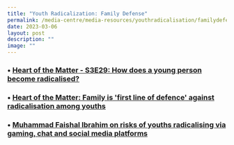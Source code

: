 ```yaml
---
title: "Youth Radicalization: Family Defense"
permalink: /media-centre/media-resources/youthradicalisation/familydefense/
date: 2023-03-06
layout: post
description: ""
image: ""
---
```

### • [Heart of the Matter - S3E29: How does a young person become radicalised?](https://www.channelnewsasia.com/listen/heart-matter/how-does-young-person-become-radicalised-3320821)

### • [Heart of the Matter: Family is 'first line of defence' against radicalisation among youths](https://www.channelnewsasia.com/singapore/radicalisation-youths-roblox-islamic-state-family-heart-matter-3321516)


### • [Muhammad Faishal Ibrahim on risks of youths radicalising via gaming, chat and social media platforms](https://www.channelnewsasia.com/watch/muhammad-faishal-ibrahim-risks-youths-radicalising-gaming-chat-and-social-media-platforms-3327366)